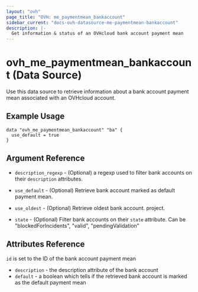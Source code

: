```yaml
---
layout: "ovh"
page_title: "OVH: me_paymentmean_bankaccount"
sidebar_current: "docs-ovh-datasource-me-paymentmean-bankaccount"
description: |-
  Get information & status of an OVHcloud bank account payment mean
---
```


# ovh_me_paymentmean_bankaccount (Data Source)

Use this data source to retrieve information about a bank account
payment mean associated with an OVHcloud account.

## Example Usage

```hcl
data "ovh_me_paymentmean_bankaccount" "ba" {
  use_default = true
}
```

## Argument Reference


* `description_regexp` - (Optional) a regexp used to filter bank accounts 
on their `description` attributes.

* `use_default` - (Optional) Retrieve bank account marked as default payment mean.

* `use_oldest` - (Optional) Retrieve oldest bank account.
project.

* `state` - (Optional) Filter bank accounts on their `state` attribute.
Can be "blockedForIncidents", "valid", "pendingValidation"


## Attributes Reference

`id` is set to the ID of the bank account payment mean

* `description` - the description attribute of the bank account
* `default` - a boolean which tells if the retrieved bank account
is marked as the default payment mean
